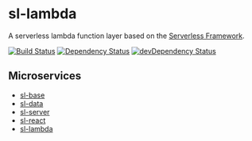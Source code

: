 # sl-lambda

A serverless lambda function layer based on the [Serverless Framework](https://github.com/serverless/serverless).

[![Build Status](https://img.shields.io/circleci/project/github/adriancarriger/sl-lambda/develop.svg?maxAge=60)](https://circleci.com/gh/adriancarriger/sl-lambda)
[![Dependency Status](https://img.shields.io/david/adriancarriger/sl-lambda/develop.svg?maxAge=60)](https://david-dm.org/adriancarriger/sl-lambda)
[![devDependency Status](https://img.shields.io/david/dev/adriancarriger/sl-lambda/develop.svg?maxAge=60)](https://david-dm.org/adriancarriger/sl-lambda?type=dev)

## Microservices

- [sl-base](https://github.com/adriancarriger/sl-base)
- [sl-data](https://github.com/adriancarriger/sl-data)
- [sl-server](https://github.com/adriancarriger/sl-server)
- [sl-react](https://github.com/adriancarriger/sl-react)
- [sl-lambda](https://github.com/adriancarriger/sl-lambda)

